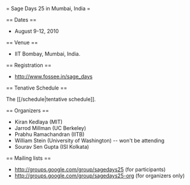 = Sage Days 25 in Mumbai, India =

== Dates ==

   * August 9-12, 2010

== Venue ==

   * IIT Bombay, Mumbai, India.

== Registration ==

   * http://www.fossee.in/sage_days 

== Tenative Schedule ==

   The [[/schedule|tentative schedule]].

== Organizers ==

   * Kiran Kedlaya (MIT)
   * Jarrod Millman (UC Berkeley)
   * Prabhu Ramachandran (IITB)
   * William Stein (University of Washington) -- won't be attending
   * Sourav Sen Gupta (ISI Kolkata)
   
== Mailing lists ==

   * http://groups.google.com/group/sagedays25 (for participants)
   * http://groups.google.com/group/sagedays25-org (for organizers only)
